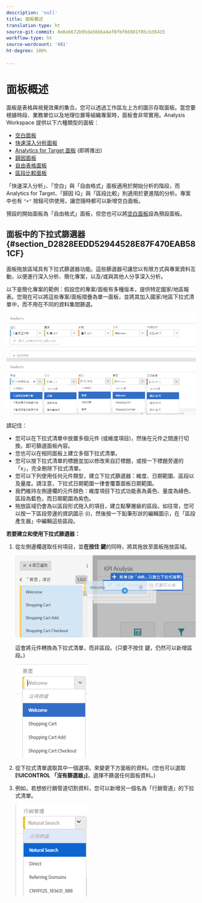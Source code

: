 ```yaml
---
description: 'null'
title: 面板概述
translation-type: ht
source-git-commit: 8e8a6672b95da56bba4af0fbf66981f85cb36415
workflow-type: ht
source-wordcount: '481'
ht-degree: 100%

---
```



# 面板概述

面板是表格與視覺效果的集合。您可以透過工作區左上方的圖示存取面板。當您要根據時段、業務單位以及地理位置等組織專案時，面板會非常實用。Analysis Workspace 提供以下六種類型的面板：

* [空白面板](blank-panel.md)
* [快速深入分析面板](quickinsight.md)
* [Analytics for Target 面板](a4t-panel.md) (即將推出)
* [歸因面板](attribution.md)
* [自由表格面板](freeform-panel.md)
* [區段比較面板](c-segment-comparison/segment-comparison.md)

「快速深入分析」、「空白」與「自由格式」面板適用於開始分析的階段，而 Analytics for Target、「歸因 IQ」與「區段比較」則適用於更進階的分析。專案中也有 `"+"` 按鈕可供使用，讓您隨時都可以新增空白面板。

預設的開始面板為「自由格式」面板，但您也可以將[空白面板](/help/analyze/analysis-workspace/c-panels/blank-panel.md)設為預設面板。

## 面板中的下拉式篩選器 {#section_D2828EEDD52944528E87F470EAB581CF}

面板拖放區域具有下拉式篩選器功能。這些篩選器可讓您以有限方式與專案資料互動，以便進行深入分析、簡化專案，以及/或與其他人分享深入分析。

以下是簡化專案的範例：假設您的專案/面板有多種版本，提供特定國家/地區報表。您現在可以將這些專案/面板摺疊為單一面板，並將其加入國家/地區下拉式清單中，而不用在不同的資料集間篩選。

![](assets/dropdowns.png)

請記住：

* 您可以在下拉式清單中放置多個元件 (或維度項目)，然後在元件之間進行切換，即可篩選面板內容。
* 您也可以在相同面板上建立多個下拉式清單。
* 您可以按下拉式清單的標題並加以修改來自訂標題，或按一下標題旁邊的「x」，完全刪除下拉式清單。
* 您可以下列使用任何元件類型，建立下拉式篩選器：維度、日期範圍、區段以及量度。請注意，下拉式日期範圍一律會覆蓋面板日期範圍。
* 我們維持左側邊欄的元件顏色：維度項目下拉式功能表為黃色、量度為綠色、區段為藍色，而日期範圍為紫色。
* 拖放區域仍會為以區段形式拖入的項目，建立點擊層級的區段。如往常，您可以按一下區段旁邊的資訊圖示 (i)，然後按一下鉛筆形狀的編輯圖示，在「區段產生器」中編輯這些區段。

**若要建立和使用下拉式篩選器：**

1. 從左側邊欄選取任何項目，並&#x200B;**在按住   鍵**&#x200B;的同時，將其拖放至面板拖放區域。

   ![](assets/create_dropdown.png)

   這會將元件轉換為下拉式清單，而非區段。(只要不按住   鍵，仍然可以新增區段。)

   ![](assets/dropdown.png)

1. 從下拉式清單選取其中一個選項，來變更下方面板的資料。(您也可以選取&#x200B;**[!UICONTROL 「沒有篩選器」]**，選擇不篩選任何面板資料。)
1. 例如，若想依行銷管道切割資料，您可以新增另一個名為「行銷管道」的下拉式清單。

   ![](assets/mc_dropdown.png)

